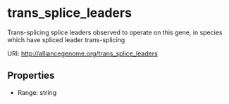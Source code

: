 # trans_splice_leaders

Trans-splicing splice leaders observed to operate on this gene, in species which have spliced leader trans-splicing

URI: http://alliancegenome.org/trans_splice_leaders



<!-- no inheritance hierarchy -->


## Properties

 * Range: string


